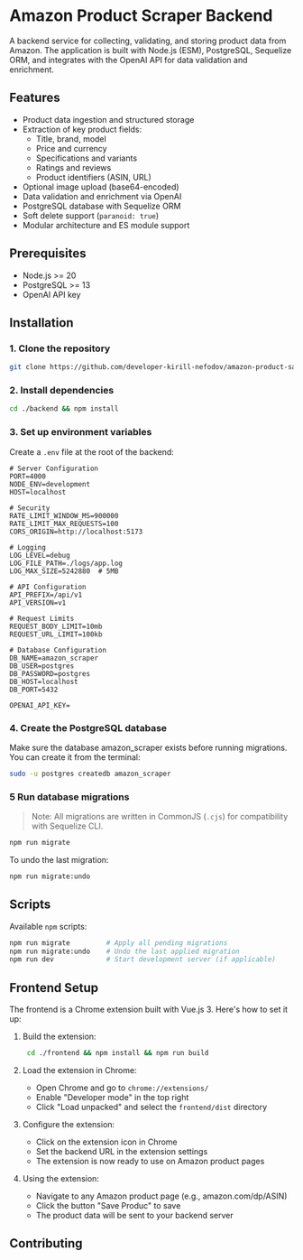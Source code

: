 # Amazon Product Scraper Backend

A backend service for collecting, validating, and storing product data from Amazon. The application is built with Node.js (ESM), PostgreSQL, Sequelize ORM, and integrates with the OpenAI API for data validation and enrichment.

## Features

- Product data ingestion and structured storage
- Extraction of key product fields:
  - Title, brand, model
  - Price and currency
  - Specifications and variants
  - Ratings and reviews
  - Product identifiers (ASIN, URL)
- Optional image upload (base64-encoded)
- Data validation and enrichment via OpenAI
- PostgreSQL database with Sequelize ORM
- Soft delete support (`paranoid: true`)
- Modular architecture and ES module support

## Prerequisites

- Node.js >= 20
- PostgreSQL >= 13
- OpenAI API key

## Installation

### 1. Clone the repository

```bash
git clone https://github.com/developer-kirill-nefodov/amazon-product-saver.git && cd amazon-product-saver
```

### 2. Install dependencies

```bash
cd ./backend && npm install
```

### 3. Set up environment variables

Create a `.env` file at the root of the backend:

```
# Server Configuration
PORT=4000
NODE_ENV=development
HOST=localhost

# Security
RATE_LIMIT_WINDOW_MS=900000
RATE_LIMIT_MAX_REQUESTS=100
CORS_ORIGIN=http://localhost:5173

# Logging
LOG_LEVEL=debug
LOG_FILE_PATH=./logs/app.log
LOG_MAX_SIZE=5242880  # 5MB

# API Configuration
API_PREFIX=/api/v1
API_VERSION=v1

# Request Limits
REQUEST_BODY_LIMIT=10mb
REQUEST_URL_LIMIT=100kb

# Database Configuration
DB_NAME=amazon_scraper
DB_USER=postgres
DB_PASSWORD=postgres 
DB_HOST=localhost
DB_PORT=5432

OPENAI_API_KEY=
```

### 4. Create the PostgreSQL database
   Make sure the database amazon_scraper exists before running migrations.
   You can create it from the terminal:

```bash
sudo -u postgres createdb amazon_scraper
```

### 5 Run database migrations

> Note: All migrations are written in CommonJS (`.cjs`) for compatibility with Sequelize CLI.

```bash
npm run migrate
```

To undo the last migration:

```bash
npm run migrate:undo
```

## Scripts

Available `npm` scripts:

```bash
npm run migrate         # Apply all pending migrations
npm run migrate:undo    # Undo the last applied migration
npm run dev             # Start development server (if applicable)
```

## Frontend Setup

The frontend is a Chrome extension built with Vue.js 3. Here's how to set it up:

1. Build the extension:
   ```bash
    cd ./frontend && npm install && npm run build
   ```

2. Load the extension in Chrome:
   - Open Chrome and go to `chrome://extensions/`
   - Enable "Developer mode" in the top right
   - Click "Load unpacked" and select the `frontend/dist` directory

3. Configure the extension:
   - Click on the extension icon in Chrome
   - Set the backend URL in the extension settings
   - The extension is now ready to use on Amazon product pages

4. Using the extension:
   - Navigate to any Amazon product page (e.g., amazon.com/dp/ASIN)
   - Click the button "Save Produc" to save
   - The product data will be sent to your backend server

## Contributing

